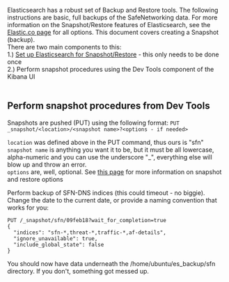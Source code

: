 
Elasticsearch has a robust set of Backup and Restore tools.  The following instructions are basic, full backups of the SafeNetworking data.  For more information on the Snapshot/Restore features of Elasticsearch, see the [Elastic.co page](https://www.elastic.co/guide/en/elasticsearch/reference/current/modules-snapshots.html) for all options.
This document covers creating a Snapshot (backup).<br/>There are two main components to this:<br/>
1.) [Set up Elasticsearch for Snapshot/Restore](https://github.com/PaloAltoNetworks/safe-networking/wiki/Snapshot-Restore-Setup) - this only needs to be done once<br/>
2.) Perform snapshot procedures using the Dev Tools component of the Kibana UI<br/><br/>


## Perform snapshot procedures from Dev Tools

Snapshots are pushed (PUT) using the following format:
```PUT _snapshot/<location>/<snapshot name>?<options - if needed>```

```location``` was defined above in the PUT command, thus ours is "sfn"<br/>
```snapshot name``` is anything you want it to be, but it must be all lowercase, alpha-numeric and you can use the underscore "_", everything else will blow up and throw an error.<br/>
```options``` are, well, optional.  See [this page](https://www.elastic.co/guide/en/elasticsearch/reference/current/modules-snapshots.html) for more information on snapshot and restore options<br/>

Perform backup of SFN-DNS indices (this could timeout - no biggie). Change the date to the current date, or provide a naming convention that works for you:
```
PUT /_snapshot/sfn/09feb18?wait_for_completion=true
{
  "indices": "sfn-*,threat-*,traffic-*,af-details",
  "ignore_unavailable": true,
  "include_global_state": false
}
```

You should now have data underneath the /home/ubuntu/es_backup/sfn directory.  If you don't, something got messed up.  